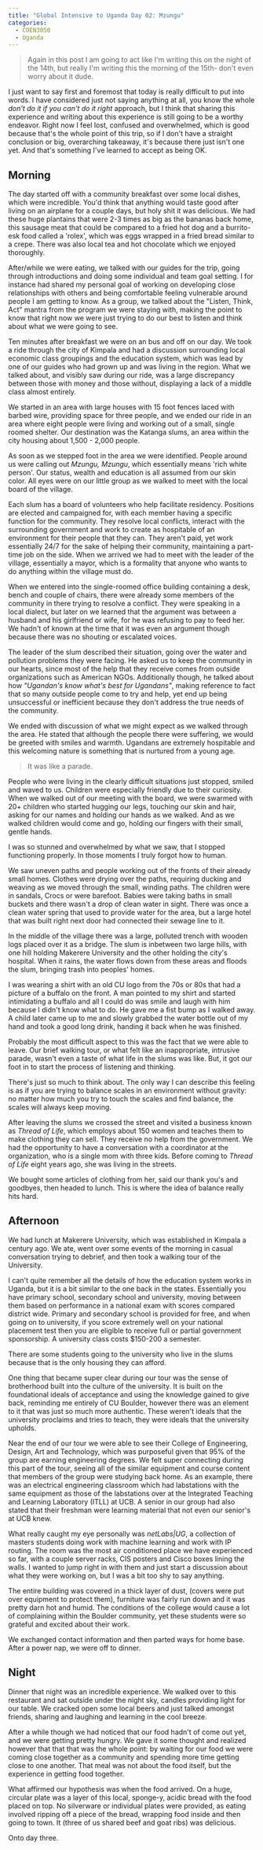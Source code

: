 ```yaml
---
title: "Global Intensive to Uganda Day 02: Mzungu"
categories:
  - COEN3050
  - Uganda
---
```


> Again in this post I am going to act like I'm writing this on the night of
> the 14th, but really I'm writing this the morning of the 15th- don't even
> worry about it dude.

I just want to say first and foremost that today is really difficult to put
into words. I have considered just not saying anything at all, you know the whole
*don't do it if you can't do it right* approach, but I think that sharing
this experience and writing about this experience is still going to be a worthy
endeavor. Right now I feel lost, confused and overwhelmed, which is good because
that's the whole point of this trip, so if I don't have a straight conclusion
or big, overarching takeaway, it's because there just isn't one yet. And that's
something I've learned to accept as being OK.

## Morning

The day started off with a community breakfast over some local dishes, which
were incredible. You'd think that anything would taste good after living on an
airplane for a couple days, but holy shit it was delicious. We had these huge
plantains that were 2-3 times as big as the bananas back home, this sausage meat
that could be compared to a fried hot dog and a burrito-esk food called a 'rolex',
which was eggs wrapped in a fried bread similar to a crepe. There was also
local tea and hot chocolate which we enjoyed thoroughly.

After/while we were eating, we talked with our guides for the trip, going through
introductions and doing some individual and team goal setting. I for instance had
shared my personal goal of working on developing close relationships with others
and being comfortable feeling vulnerable around people I am getting to know. As
a group, we talked about the "Listen, Think, Act" mantra from the program we were
staying with, making the point to know that right now we were just trying to
do our best to listen and think about what we were going to see.

Ten minutes after breakfast we were on an bus and off on our day. We took a ride
through the city of Kimpala and had a discussion surrounding local economic class
groupings and the education system, which was lead by one of our guides who had
grown up and was living in the region. What we talked about, and visibly saw during
our ride, was a large discrepancy between those with money and those without,
displaying a lack of a middle class almost entirely.

We started in an area with large houses with 15 foot fences laced with barbed wire,
providing space for three people, and we ended our ride in an area where eight
people were living and working out of a small, single roomed shelter. Our destination
was the Katanga slums, an area within the city housing about 1,500 - 2,000 people.

As soon as we stepped foot in the area we were identified. People around us
were calling out *Mzungu, Mzungu*, which essentially means 'rich white person'.
Our status, wealth and education is all assumed from our skin color. All eyes
were on our little group as we walked to meet with the local board of the village.

Each slum has a board of volunteers who help facilitate residency. Positions are
elected and campaigned for, with each member having a specific function for the
community. They resolve local conflicts, interact with the surrounding government
and work to create as hospitable of an environment for their people that they can.
They aren't paid, yet work essentially 24/7 for the sake of helping their community,
maintaining a part-time job on the side. When we arrived we had to meet with the
leader of the village, essentially a mayor, which is a formality that anyone who
wants to do anything within the village must do.

When we entered into the single-roomed office building containing a desk, bench
and couple of chairs, there were already some members of the community in there
trying to resolve a conflict. They were speaking in a local dialect, but later
on we learned that the argument was between a husband and his girlfriend or wife,
for he was refusing to pay to feed her. We hadn't of known at the time that it
was even an argument though because there was no shouting or escalated voices.

The leader of the slum described their situation, going over the water and pollution
problems they were facing. He asked us to keep the community in our hearts, since
most of the help that they receive comes from outside organizations such as American
NGOs. Additionally though, he talked about how *"Ugandan's know what's best for
Ugandans"*, making reference to fact that so many outside people come to try
and help, yet end up being unsuccessful or inefficient because they don't address
the true needs of the community.

We ended with discussion of what we might expect as we walked through the area.
He stated that although the people there were suffering, we would be greeted with
smiles and warmth. Ugandans are extremely hospitable and this welcoming nature
is something that is nurtured from a young age.

> It was like a parade.

People who were living in the clearly difficult situations just stopped, smiled
and waved to us. Children were especially friendly due to their curiosity.
When we walked out of our meeting with the board, we were swarmed with 20+ children
who started hugging our legs, touching our skin and hair, asking for our names
and holding our hands as we walked. And as we walked children would come and go,
holding our fingers with their small, gentle hands.

I was so stunned and overwhelmed by what we saw, that I stopped functioning properly.
In those moments I truly forgot how to human.

We saw uneven paths and people working out of the fronts of their already small
homes. Clothes were drying over the paths, requiring ducking and weaving as we moved
through the small, winding paths. The children were in sandals, Crocs or were
barefoot. Babies were taking baths in small buckets and there wasn't a drop of
clean water in sight. There was once a clean water spring that used to provide
water for the area, but a large hotel that was built right next door had connected
their sewage line to it.

In the middle of the village there was a large, polluted trench with wooden logs
placed over it as a bridge. The slum is inbetween two large hills, with one hill
holding Makerere University and the other holding the city's hospital. When
it rains, the water flows down from these areas and floods the slum, bringing
trash into peoples' homes.

I was wearing a shirt with an old CU logo from the 70s or 80s that had a
picture of a buffalo on the front. A man pointed to my shirt and started
intimidating a buffalo and all I could do was smile and laugh with him because
I didn't know what to do. He gave me a fist bump as I walked away. A child later
came up to me and slowly grabbed the water bottle out of my hand and
took a good long drink, handing it back when he was finished.

Probably the most difficult aspect to this was the fact that we were able to
leave. Our brief walking tour, or what felt like an inappropriate, intrusive
parade, wasn't even a taste of what life in the slums was like. But, it got our
foot in to start the process of listening and thinking.

There's just so much to think about. The only way I can describe this feeling
is as if you are trying to balance scales in an environment without gravity: no
matter how much you try to touch the scales and find balance, the scales will
always keep moving.

After leaving the slums we crossed the street and visited a business known
as *Thread of Life*, which employs about 150 women and teaches them to make
clothing they can sell. They receive no help from the government. We had the
opportunity to have a conversation with a coordinator at the organization, who
is a single mom with three kids. Before coming to *Thread of Life* eight years
ago, she was living in the streets.

We bought some articles of clothing from her, said our thank you's and goodbyes,
then headed to lunch. This is where the idea of balance really hits hard.

## Afternoon

We had lunch at Makerere University, which was established in Kimpala a century
ago. We ate, went over some events of the morning in casual conversation trying
to debrief, and then took a walking tour of the University.

I can't quite remember all the details of how the education system works in
Uganda, but it is a bit similar to the one back in the states. Essentially you
have primary school, secondary school and university, moving between them based
on performance in a national exam with scores compared district wide. Primary
and secondary school is provided for free, and when going on to university,
if you score extremely well on your national placement test then you are eligible
to receive full or partial government sponsorship. A university class costs
$150-200 a semester.

There are some students going to the university who live in the slums because
that is the only housing they can afford.

One thing that became super clear during our tour was the sense of brotherhood
built into the culture of the university. It is built on the foundational ideals
of acceptance and using the knowledge gained to give back, reminding me entirely
of CU Boulder, however there was an element to it that was just so much more
authentic. These weren't ideals that the university proclaims and tries to
teach, they were ideals that the university upholds.

Near the end of our tour we were able to see their College of Engineering, Design,
Art and Technology, which was purposeful given that 95% of the group are earning
engineering degrees. We felt super connecting during this part of the tour,
seeing all of the similar equipment and course content that members of the
group were studying back home. As an example, there was an electrical engineering
classroom which had labstations with the same equipment as those of the labstations
over at the Integrated Teaching and Learning Laboratory (ITLL) at UCB. A senior
in our group had also stated that their freshman were learning material that not
even our senior's at UCB knew.

What really caught my eye personally was *netLabs|UG*, a collection of masters
students doing work with machine learning and work with IP routing. The room
was the most air conditioned place we have experienced so far, with a couple
server racks, CIS posters and Cisco boxes lining the walls. I wanted to jump
right in with them and just start a discussion about what they were working on,
but I was a bit too shy to say anything.

The entire building was covered in a thick layer of dust, (covers were
put over equipment to protect them), furniture was fairly run down and it was
pretty darn hot and humid. The conditions of the college would cause a lot of
complaining within the Boulder community, yet these students were so grateful
and excited about their work.

We exchanged contact information and then parted ways for home base. After a
power nap, we were off to dinner.

## Night

Dinner that night was an incredible experience. We walked over to this restaurant
and sat outside under the night sky, candles providing light for our table. We
cracked open some local beers and just talked amongst friends, sharing and
laughing and learning in the cool breeze.

After a while though we had noticed that our food hadn't of come out yet, and
we were getting pretty hungry. We gave it some thought and realized however
that that that was the whole point: by waiting for our food we were coming close
together as a community and spending more time getting close to one another.
That meal was not about the food itself, but the experience in getting food
together.

What affirmed our hypothesis was when the food arrived. On a huge, circular plate
was a layer of this local, sponge-y, acidic bread with the food placed on top.
No silverware or individual plates were provided, as eating involved ripping off
a piece of the bread, wrapping food inside and then going to town. It (three of
us shared beef and goat ribs) was delicious.

Onto day three.
